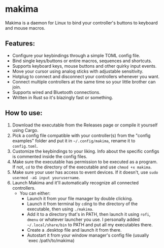 # makima

Makima is a daemon for Linux to bind your controller's buttons to keyboard and mouse macros.

## Features:
- Configure your keybindings through a simple TOML config file.
- Bind single keys/buttons or entire macros, sequences and shortcuts.
- Supports keyboard keys, mouse buttons and other quirky input events.
- Move your cursor using analog sticks with adjustable sensitivity.
- Hotplug to connect and disconnect your controllers whenever you want.
- Connect multiple controllers at the same time so your little brother can join.
- Supports wired and Bluetooth connections.
- Written in Rust so it's blazingly fast or something.

## How to use:
1. Download the executable from the Releases page or compile it yourself using Cargo.
2. Pick a config file compatible with your controller(s) from the "config examples" folder and put it in `~/.config/makima`, rename it to `config.toml`.
3. Customize the keybindings to your liking. Info about the specific configs is commented inside the config files.
4. Make sure the executable has permission to be executed as a program. If not, `cd` to the directory of the executable and use `chmod +x makima`.
5. Make sure your user has access to event devices. If it doesn't, use `sudo usermod -aG input yourusername`.
6. Launch Makima and it'll automatically recognize all connected controllers.
   - You can either:
     - Launch it from your file manager by double clicking.
     - Launch it from terminal by `cd`ing to the directory of the executable, then using `./makima`.
     - Add it to a directory that's in PATH, then launch it using `rofi`, `dmenu` or whatever launcher you use. I personally added `~/.local/share/bin` to PATH and put all my executables there.
     - Create a .desktop file and launch it from there.
     - Autostart it from your window manager's config file (usually `exec /path/to/makima)
